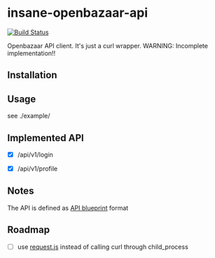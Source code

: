# insane-openbazaar-api

[![Build Status](https://travis-ci.org/insanity54/insane-openbazaar-api.svg?branch=master)](https://travis-ci.org/insanity54/insane-openbazaar-api)

Openbazaar API client. It's just a curl wrapper. WARNING: Incomplete implementation!!

## Installation



## Usage

see ./example/


## Implemented API

* [x] /api/v1/login
* [x] /api/v1/profile


## Notes


The API is defined as [API blueprint](https://apiblueprint.org) format




## Roadmap

* [ ] use [request.js](https://npmjs.org/package/request) instead of calling curl through child_process
